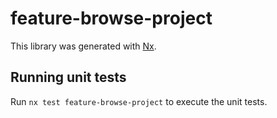 # feature-browse-project

This library was generated with [Nx](https://nx.dev).

## Running unit tests

Run `nx test feature-browse-project` to execute the unit tests.
